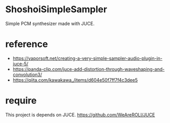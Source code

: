 # ShoshoiSimpleSampler
Simple PCM synthesizer made with JUCE.

# reference
 - https://vaporsoft.net/creating-a-very-simple-sampler-audio-plugin-in-juce-5/
 - https://panda-clip.com/juce-add-distortion-through-waveshaping-and-convolution3/
 - https://qiita.com/kawakawa_/items/d604e50f7ff7f4c3dee5

# require
This project is depends on JUCE. https://github.com/WeAreROLI/JUCE